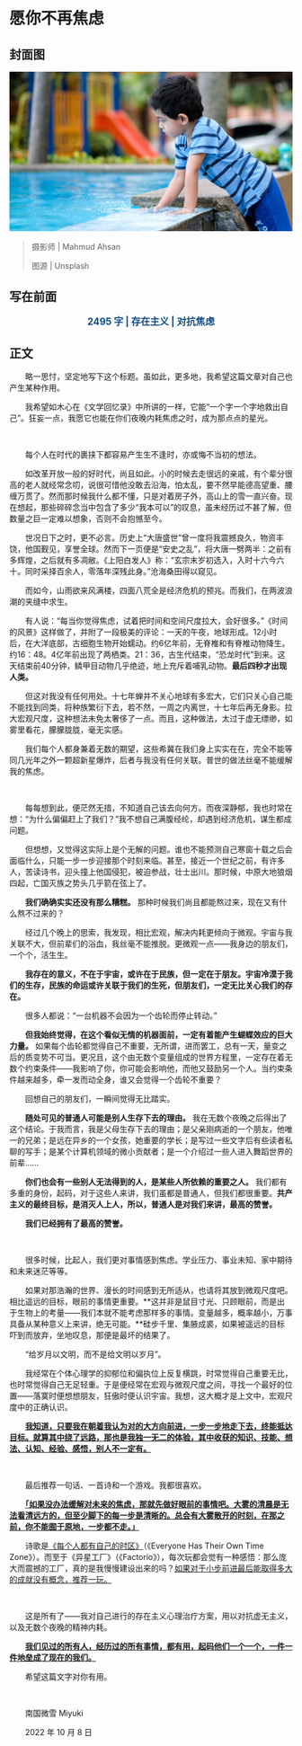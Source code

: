 # 愿你不再焦虑

## 封面图

![](https://raw.githubusercontent.com/TinySnow/GithubImageHosting/main/blog/articles/literature/mahmud-ahsan-5BXLy9QQBow-unsplash.jpg)

> 摄影师 | Mahmud Ahsan
>
> 图源 | Unsplash

## 写在前面

<p style="color:#0f4c81; text-align:center; font-weight:bold; font-size:larger;">2495 字 | 存在主义 | 对抗焦虑</p>

## 正文

　　略一思忖，坚定地写下这个标题。虽如此，更多地，我希望这篇文章对自己也产生某种作用。

　　我希望如木心在《文学回忆录》中所讲的一样，它能“一个字一个字地救出自己”。狂妄一点，我愿它也能在你们夜晚内耗焦虑之时，成为那点点的星光。

<br />

　　每个人在时代的裹挟下都容易产生生不逢时，亦或悔不当初的想法。

　　如改革开放一般的好时代，尚且如此。小的时候去走很远的亲戚，有个辈分很高的老人就经常念叨，说很可惜他没敢去沿海，怕太乱，要不然早能德高望重、腰缠万贯了。然而那时候我什么都不懂，只是对着房子外，高山上的雪一直兴奋。现在想起，那些碎碎念当中包含了多少“我本可以”的叹息，虽未经历过不甚了解，但数量之巨一定难以想象，否则不会抱憾至今。

　　世况日下之时，更不必言。历史上“大唐盛世”曾一度将我震撼良久，物资丰饶，他国觐见，享誉全球。然而下一页便是“安史之乱”，将大唐一劈两半：之前有多辉煌，之后就有多凋敝。《上阳白发人》称：“玄宗末岁初选入，入时十六今六十。同时采择百余人，零落年深残此身。”沧海桑田得以窥见。

　　而如今，山雨欲来风满楼，四面八荒全是经济危机的预兆。而我们，在两波浪潮的夹缝中求生。

　　有人说：“每当你觉得焦虑，试着把时间和空间尺度拉大，会好很多。”《时间的风景》这样做了，并附了一段极美的评论：一天的午夜，地球形成。12小时后，在大洋底部，古细胞生物开始蠕动。约6亿年前，无脊椎和有脊椎动物降生。约16：48。4亿年前出现了两栖类。21：36，古生代结束，“恐龙时代”到来。这天结束前40分钟，鳞甲目动物几乎绝迹，地上充斥着哺乳动物。**最后四秒才出现人类。**

　　但这对我没有任何用处。十七年蝉并不关心地球有多宏大，它们只关心自己能不能找到同类，将种族繁衍下去，若不然，一周之内离世，十七年后再无身影。拉大宏观尺度，这种想法未免太奢侈了一点。而且，这种做法，太过于虚无缥缈，如雾里看花，朦朦胧胧，毫无实感。

　　我们每个人都身兼着无数的期望，这些希冀在我们身上实实在在，完全不能等同几光年之外一颗超新星爆炸，后者与我没有任何关联。普世的做法丝毫不能缓解我的焦虑。

<br />

　　每每想到此，便茫然无措，不知道自己该去向何方。而夜深静郁，我也时常在想：“为什么偏偏赶上了我们？”我不想自己满腹经纶，却遇到经济危机，谋生都成问题。

　　但想想，又觉得这实际上是个无解的问题。谁也不能预测自己寒窗十载之后会面临什么，只能一步一步迎接那个时刻来临。甚至，接近一个世纪之前，有许多人，苦读诗书，迎头撞上他国侵犯，被迫参战，壮士出川。那时候，中原大地狼烟四起，亡国灭族之势头几乎箭在弦上了。

　　**我们确确实实还没有那么糟糕。** 那种时候我们尚且都能熬过来，现在又有什么熬不过来的？

　　经过几个晚上的思索，我发现，相比宏观，解决内耗更倾向于微观。宇宙与我关联不大，但前辈们的浴血，我丝毫不能推脱。更微观一点——我身边的朋友们，一个个，活生生。

　　**我存在的意义，不在于宇宙，或许在于民族，但一定在于朋友。宇宙冷漠于我们的生存，民族的命运或许关联于我们的生死，但朋友们，一定无比关心我们的存在。**

　　很多人都说：“一台机器不会因为一个齿轮而停止转动。”

　　**但我始终觉得，在这个看似无情的机器面前，一定有着能产生蝴蝶效应的巨大力量。** 如果每个齿轮都觉得自己不重要，无所谓，进而罢工，总有一天，量变之后的质变势不可当。更况且，这个由无数个变量组成的世界方程里，一定存在着无数个约束条件——我影响了你，你可能会影响他，而他又鼓励另一个人。当约束条件越来越多，牵一发而动全身，谁又会觉得一个齿轮不重要？

　　回想自己的朋友们，一瞬间觉得无比踏实。

　　**随处可见的普通人可能是别人生存下去的理由。** 我在无数个夜晚之后得出了这个结论。于我而言，我是父母生存下去的理由；是父亲刚病逝的一个朋友，他唯一的兄弟；是远在异乡的一个女孩，她重要的学长；是写过一些文字后有些读者私聊的写手；是某个计算机领域的微小贡献者；是一个介绍过一些人进入舞蹈世界的前辈……

　　**你们也会有一些别人无法得到的人，是某些人所依赖的重要之人。** 我们都有多重的身份，起码，对于这些人来讲，我们虽都是普通人，但我们都很重要。**共产主义的最终目标，是消灭人上人，所以，普通人是对我们来讲，最高的赞誉。**

　　**我们已经拥有了最高的赞誉。**

<br />

　　很多时候，比起人，我们更对事情感到焦虑。学业压力、事业未知、家中期待和未来迷茫等等。

　　如果对那浩瀚的世界、漫长的时间感到无所适从，也请将其放到微观尺度吧。相比遥远的目标，眼前的事情更重要。**这并非是鼠目寸光、只顾眼前，而是出于生物上的考量——我们本就不能考虑那样多的事情。变量越多，概率越小，万事具备从某种意义上来讲，绝无可能。**硅步千里、集腋成裘，如果被遥远的目标吓到而放弃，坐地叹息，那便是最坏的结果了。

　　“给岁月以文明，而不是给文明以岁月”。

　　我经常在个体心理学的抑郁位和偏执位上反复横跳，时常觉得自己重要无比，也时常觉得自己无足轻重。于是便经常在宏观与微观尺度之间，寻找一个最好的位置——落寞时便想想朋友，狂傲时便认识宇宙。我想，这大概才是上文中，宏观尺度中的正确认识。

　　<u>**我知道，只要我在朝着我认为对的大方向前进，一步一步地走下去，终能抵达目标。就算其中绕了远路，那也是我独一无二的体验，其中收获的知识、技能、想法、认知、经验、感悟，别人不一定有。**</u>

<br />

　　最后推荐一句话、一首诗和一个游戏。我都很喜欢。

　　<u>**「如果没办法缓解对未来的焦虑，那就先做好眼前的事情吧。大雾的清晨是无法看清远方的，但至少脚下的每一步是清晰的。总会有大雾散开的时刻，在那之前，你不能囿于原地，一步都不走。」**</u>

　　诗歌是[《每个人都有自己的时区》](http://mp.weixin.qq.com/s?__biz=Mzg5NTcwNjA4Nw==&mid=2247483830&idx=1&sn=02de41e69d4301717ba7784fa346b73f&chksm=c00d773ef77afe28c84b6e864e3b900f0cbccf0b0740813d3c4724d7ca2f1ea37b153f16428a&scene=21#wechat_redirect)（《Everyone Has Their Own Time Zone》）。而至于《异星工厂》（《Factorio》），每次玩都会觉有一种感悟：那么庞大而震撼的工厂，真的是我慢慢建设出来的吗？<u>如果对于小步前进最后能取得多大的成就没有概念，推荐一玩。</u>

<br />

　　这是所有了——我对自己进行的存在主义心理治疗方案，用以对抗虚无主义，以及无数个夜晚的精神内耗。

　　<u>**我们见过的所有人，经历过的所有事情，都有用，起码他们一个一个，一件一件地垒成了现在的我们。**</u>

　　希望这篇文字对你有用。

<br />

　　南国微雪 Miyuki

　　2022 年 10 月 8 日